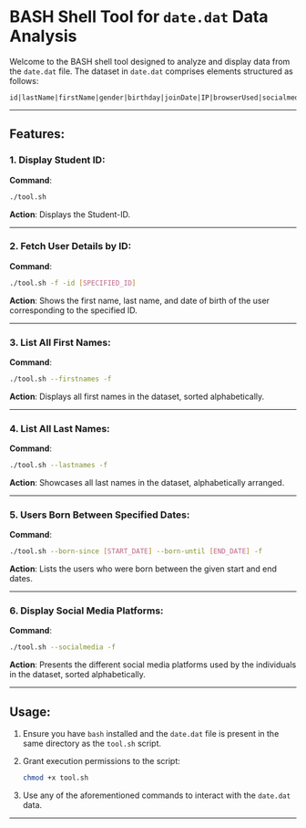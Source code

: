 # BASH Shell Tool for `date.dat` Data Analysis

Welcome to the BASH shell tool designed to analyze and display data from the `date.dat` file. The dataset in `date.dat` comprises elements structured as follows:

```
id|lastName|firstName|gender|birthday|joinDate|IP|browserUsed|socialmedia
```

---

## Features:

### 1. Display Student ID:

**Command**: 
```bash
./tool.sh
```

**Action**: 
Displays the Student-ID.

---

### 2. Fetch User Details by ID:

**Command**: 
```bash
./tool.sh -f -id [SPECIFIED_ID]
```

**Action**: 
Shows the first name, last name, and date of birth of the user corresponding to the specified ID.

---

### 3. List All First Names:

**Command**: 
```bash
./tool.sh --firstnames -f
```

**Action**: 
Displays all first names in the dataset, sorted alphabetically.

---

### 4. List All Last Names:

**Command**: 
```bash
./tool.sh --lastnames -f
```

**Action**: 
Showcases all last names in the dataset, alphabetically arranged.

---

### 5. Users Born Between Specified Dates:

**Command**: 
```bash
./tool.sh --born-since [START_DATE] --born-until [END_DATE] -f
```

**Action**: 
Lists the users who were born between the given start and end dates.

---

### 6. Display Social Media Platforms:

**Command**: 
```bash
./tool.sh --socialmedia -f
```

**Action**: 
Presents the different social media platforms used by the individuals in the dataset, sorted alphabetically.

---

## Usage:

1. Ensure you have `bash` installed and the `date.dat` file is present in the same directory as the `tool.sh` script.

2. Grant execution permissions to the script:
   ```bash
   chmod +x tool.sh
   ```

3. Use any of the aforementioned commands to interact with the `date.dat` data.

---

